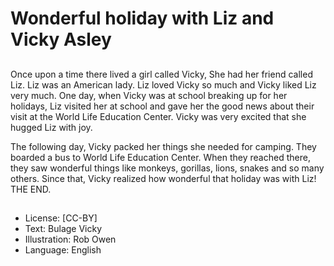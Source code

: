 # Wonderful holiday with Liz and Vicky Asley

##
Once upon a time there lived a girl called
Vicky, She had her friend called Liz. Liz was
an American lady. Liz loved Vicky so much
and Vicky liked Liz very much. One day,
when Vicky was at school breaking up for
her holidays, Liz visited her at school and
gave her the good news about their visit at
the World Life Education Center. Vicky was
very excited that she hugged Liz with joy.

The following day, Vicky packed her things
she needed for camping. They boarded a
bus to World Life Education Center. When
they reached there, they saw wonderful
things like monkeys, gorillas, lions, snakes
and so many others. Since that, Vicky
realized how wonderful that holiday was
with Liz! THE END.

##
* License: [CC-BY]
* Text: Bulage Vicky
* Illustration: Rob Owen
* Language: English
